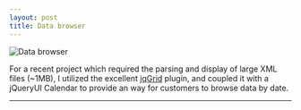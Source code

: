 ```yaml
---
layout: post
title: Data browser
---
```


![Data browser](https://cloud.githubusercontent.com/assets/1637993/10108620/99713534-6387-11e5-9374-9d39cd43798f.jpg "Large example image")

For a recent project which required the parsing and display of large XML files (~1MB), I utilized the excellent [jqGrid](http://jqgrid.com/) plugin, and coupled it with a jQueryUI Calendar to provide an way for customers to browse data by date.

<hr style="clear:both"/>
